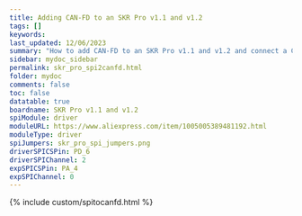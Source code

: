 ```yaml
---
title: Adding CAN-FD to an SKR Pro v1.1 and v1.2
tags: []
keywords: 
last_updated: 12/06/2023
summary: "How to add CAN-FD to an SKR Pro v1.1 and v1.2 and connect a CAN-FD Toolboard"
sidebar: mydoc_sidebar
permalink: skr_pro_spi2canfd.html
folder: mydoc
comments: false
toc: false
datatable: true
boardname: SKR Pro v1.1 and v1.2
spiModule: driver
moduleURL: https://www.aliexpress.com/item/1005005389481192.html
moduleType: driver
spiJumpers: skr_pro_spi_jumpers.png
driverSPICSPin: PD_6
driverSPIChannel: 2
expSPICSPin: PA_4
expSPIChannel: 0
---
```


{% include custom/spitocanfd.html %}